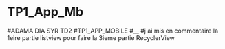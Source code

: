# TP1_App_Mb
#ADAMA DIA SYR TD2
#TP1_APP_MOBILE
#__
#j ai mis en commentaire la 1eire partie listview pour faire la 3ieme partie RecyclerView

